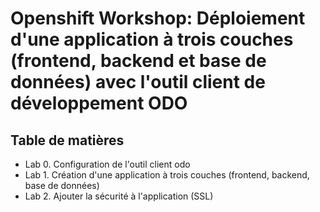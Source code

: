 # Openshift Workshop: Déploiement d'une application à trois couches (frontend, backend et base de données) avec l'outil client de développement ODO

## Table de matières
- Lab 0. Configuration de l'outil client odo
- Lab 1. Création d'une application à trois couches (frontend, backend, base de données)
- Lab 2. Ajouter la sécurité à l'application (SSL)

